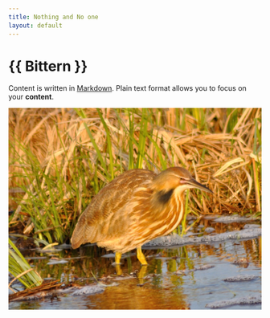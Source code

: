 ```yaml
---
title: Nothing and No one
layout: default
---
```


# {{ Bittern }}

Content is written in [Markdown](https://learnxinyminutes.com/docs/markdown/). Plain text format allows you to focus on your **content**.

<!--
You can use HTML elements in Markdown, such as the comment element, and they won't be affected by a markdown parser. However, if you create an HTML element in your markdown file, you cannot use markdown syntax within that element's contents.
-->
![American Bittern][logo]

[logo]: pictures/main/American_Bittern.jpg
